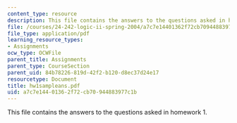 ```yaml
---
content_type: resource
description: This file contains the answers to the questions asked in homework 1.
file: /courses/24-242-logic-ii-spring-2004/a7c7e14401362f72cb70944883977c1b_hw1sampleans.pdf
file_type: application/pdf
learning_resource_types:
- Assignments
ocw_type: OCWFile
parent_title: Assignments
parent_type: CourseSection
parent_uid: 84b78226-819d-42f2-b120-d8ec37d24e17
resourcetype: Document
title: hw1sampleans.pdf
uid: a7c7e144-0136-2f72-cb70-944883977c1b
---
```

This file contains the answers to the questions asked in homework 1.

